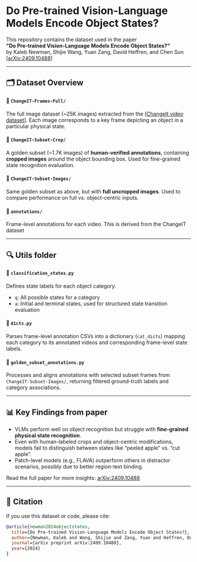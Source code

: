 # Do Pre-trained Vision-Language Models Encode Object States?

This repository contains the dataset used in the paper  
**"Do Pre-trained Vision-Language Models Encode Object States?"**  
by Kaleb Newman, Shijie Wang, Yuan Zang, David Heffren, and Chen Sun  
[[arXiv:2409.10488](https://arxiv.org/abs/2409.10488)]

---

## 🗂️ Dataset Overview

#### 🔹 `ChangeIT-Frames-Full/`
The full image dataset (~25K images) extracted from the [[ChangeIt video dataset](https://github.com/soCzech/ChangeIt)]. Each image corresponds to a key frame depicting an object in a particular physical state.

#### 🔹 `ChangeIT-Subset-Crop/`
A golden subset (~1.7K images) of **human-verified annotations**, containing **cropped images** around the object bounding box. Used for fine-grained state recognition evaluation.

#### 🔹 `ChangeIT-Subset-Images/`
Same golden subset as above, but with **full uncropped images**. Used to compare performance on full vs. object-centric inputs.

#### 🔹 `annotations/`
Frame-level annotations for each video. This is derived from the ChangeIT dataset

---

## 🔍 Utils folder

#### 🧠 `classification_states.py`
Defines state labels for each object category.  
- `q`: All possible states for a category  
- `a`: Initial and terminal states, used for structured state transition evaluation

#### 🧮 `dicts.py`
Parses frame-level annotation CSVs into a dictionary (`cat_dicts`) mapping each category to its annotated videos and corresponding frame-level state labels.

#### 🧾 `golden_subset_annotations.py`
Processes and aligns annotations with selected subset frames from `ChangeIT-Subset-Images/`, returning filtered ground-truth labels and category associations.



---

## 📊 Key Findings from paper

- VLMs perform well on object recognition but struggle with **fine-grained physical state recognition**.
- Even with human-labeled crops and object-centric modifications, models fail to distinguish between states like “peeled apple” vs. “cut apple”.
- Patch-level models (e.g., FLAVA) outperform others in distractor scenarios, possibly due to better region-text binding.

Read the full paper for more insights: [arXiv:2409.10488](https://arxiv.org/abs/2409.10488)

---


## 🧠 Citation

If you use this dataset or code, please cite:

```bibtex
@article{newman2024objectstates,
  title={Do Pre-trained Vision-Language Models Encode Object States?},
  author={Newman, Kaleb and Wang, Shijie and Zang, Yuan and Heffren, David and Sun, Chen},
  journal={arXiv preprint arXiv:2409.10488},
  year={2024}
}
